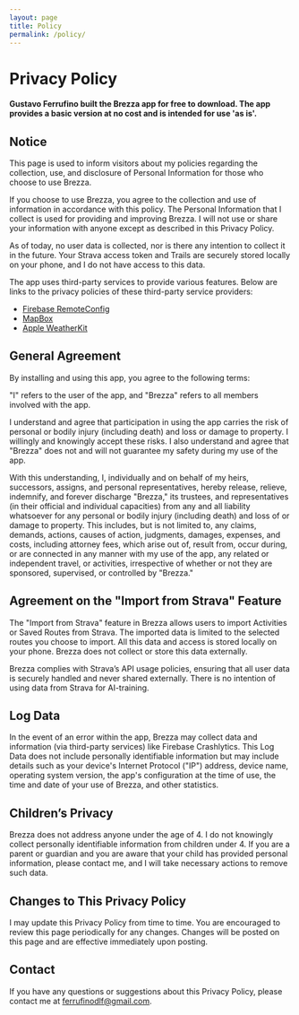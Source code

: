 ```yaml
---
layout: page
title: Policy
permalink: /policy/
---
```


# Privacy Policy

#### Gustavo Ferrufino built the Brezza app for free to download. The app provides a basic version at no cost and is intended for use 'as is'.

## Notice

This page is used to inform visitors about my policies regarding the collection, use, and disclosure of Personal Information for those who choose to use Brezza.

If you choose to use Brezza, you agree to the collection and use of information in accordance with this policy. The Personal Information that I collect is used for providing and improving Brezza. I will not use or share your information with anyone except as described in this Privacy Policy.

As of today, no user data is collected, nor is there any intention to collect it in the future. Your Strava access token and Trails are securely stored locally on your phone, and I do not have access to this data.

The app uses third-party services to provide various features. Below are links to the privacy policies of these third-party service providers:

- [Firebase RemoteConfig](https://firebase.google.com/docs/remote-config/parameters?template_type=client)
- [MapBox](https://www.mapbox.com/privacy/)
- [Apple WeatherKit](https://www.apple.com/legal/privacy/data/en/weather/#:~:text=To%20understand%20and%20improve%20the,to%20provide%20relevant%20weather%20forecasts.)

## General Agreement

By installing and using this app, you agree to the following terms:

"I" refers to the user of the app, and "Brezza" refers to all members involved with the app.

I understand and agree that participation in using the app carries the risk of personal or bodily injury (including death) and loss or damage to property. I willingly and knowingly accept these risks. I also understand and agree that "Brezza" does not and will not guarantee my safety during my use of the app.

With this understanding, I, individually and on behalf of my heirs, successors, assigns, and personal representatives, hereby release, relieve, indemnify, and forever discharge "Brezza," its trustees, and representatives (in their official and individual capacities) from any and all liability whatsoever for any personal or bodily injury (including death) and loss of or damage to property. This includes, but is not limited to, any claims, demands, actions, causes of action, judgments, damages, expenses, and costs, including attorney fees, which arise out of, result from, occur during, or are connected in any manner with my use of the app, any related or independent travel, or activities, irrespective of whether or not they are sponsored, supervised, or controlled by "Brezza."

## Agreement on the "Import from Strava" Feature

The "Import from Strava" feature in Brezza allows users to import Activities or Saved Routes from Strava. The imported data is limited to the selected routes you choose to import. All this data and access is stored locally on your phone. Brezza does not collect or store this data externally.

Brezza complies with Strava’s API usage policies, ensuring that all user data is securely handled and never shared externally. There is no intention of using data from Strava for AI-training.

## Log Data

In the event of an error within the app, Brezza may collect data and information (via third-party services) like Firebase Crashlytics. This Log Data does not include personally identifiable information but may include details such as your device's Internet Protocol ("IP") address, device name, operating system version, the app's configuration at the time of use, the time and date of your use of Brezza, and other statistics.

## Children’s Privacy

Brezza does not address anyone under the age of 4. I do not knowingly collect personally identifiable information from children under 4. If you are a parent or guardian and you are aware that your child has provided personal information, please contact me, and I will take necessary actions to remove such data.

## Changes to This Privacy Policy

I may update this Privacy Policy from time to time. You are encouraged to review this page periodically for any changes. Changes will be posted on this page and are effective immediately upon posting.

## Contact

If you have any questions or suggestions about this Privacy Policy, please contact me at ferrufinodlf@gmail.com.
